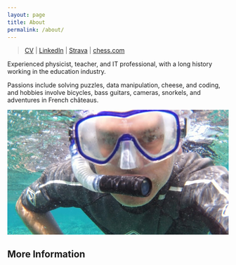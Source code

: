 ```yaml
---
layout: page
title: About
permalink: /about/
---
```


>   [CV](https://tsimaile.github.io/cv/) |
    [LinkedIn](https://www.linkedin.com/in/tsimaile/) |
    [Strava](https://www.strava.com/athletes/tsimaile) |
    [chess.com](https://www.chess.com/member/mr-smiley)

Experienced physicist, teacher, and IT professional, with a long history working in the education industry.

Passions include solving puzzles, data manipulation, cheese, and coding, and hobbies involve bicycles, bass guitars, cameras, snorkels, and adventures in French châteaus. 

![snorkelling](./images/100_1313.JPG)

## More Information

